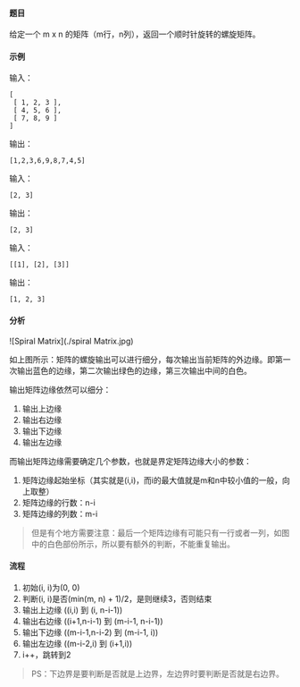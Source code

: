 #### 题目

给定一个 m x n 的矩阵（m行，n列），返回一个顺时针旋转的螺旋矩阵。

#### 示例

输入：

    [
     [ 1, 2, 3 ],
     [ 4, 5, 6 ],
     [ 7, 8, 9 ]
    ]

输出：

    [1,2,3,6,9,8,7,4,5]

输入：

    [2, 3]

输出：

    [2, 3]

输入：

    [[1], [2], [3]]

输出：

    [1, 2, 3]

#### 分析

![Spiral Matrix](./spiral Matrix.jpg)

如上图所示：矩阵的螺旋输出可以进行细分，每次输出当前矩阵的外边缘。即第一次输出蓝色的边缘，第二次输出绿色的边缘，第三次输出中间的白色。

输出矩阵边缘依然可以细分：

1. 输出上边缘
2. 输出右边缘
3. 输出下边缘
4. 输出左边缘

而输出矩阵边缘需要确定几个参数，也就是界定矩阵边缘大小的参数：

1. 矩阵边缘起始坐标（其实就是(i,i)，而i的最大值就是m和n中较小值的一般，向上取整）
2. 矩阵边缘的行数：n-i
3. 矩阵边缘的列数：m-i

> 但是有个地方需要注意：最后一个矩阵边缘有可能只有一行或者一列，如图中的白色部份所示，所以要有额外的判断，不能重复输出。

#### 流程

1. 初始(i, i)为(0, 0)
2. 判断(i, i)是否(min(m, n) + 1)/2，是则继续3，否则结束
3. 输出上边缘 ((i,i) 到 (i, n-i-1))
4. 输出右边缘 ((i+1,n-i-1) 到 (m-i-1, n-i-1))
5. 输出下边缘 ((m-i-1,n-i-2) 到 (m-i-1, i))
6. 输出左边缘 ((m-i-2,i) 到 (i+1,i))
7. i++，跳转到2

> PS：下边界是要判断是否就是上边界，左边界时要判断是否就是右边界。
